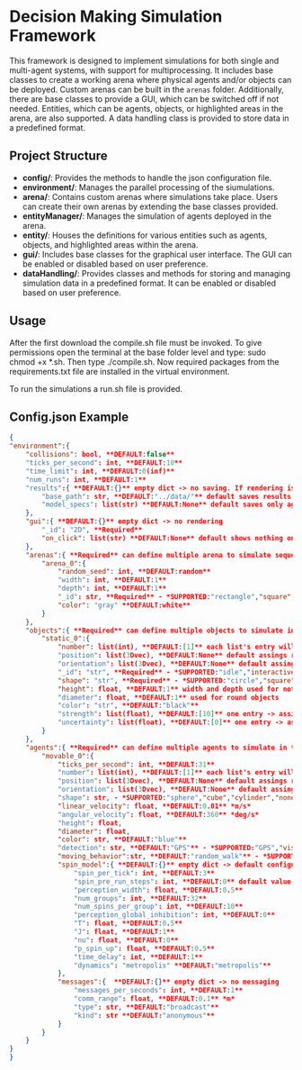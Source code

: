 # Decision Making Simulation Framework

This framework is designed to implement simulations for both single and multi-agent systems, with support for multiprocessing. It includes base classes to create a working arena where physical agents and/or objects can be deployed. Custom arenas can be built in the `arenas` folder. Additionally, there are base classes to provide a GUI, which can be switched off if not needed. Entities, which can be agents, objects, or highlighted areas in the arena, are also supported. A data handling class is provided to store data in a predefined format.

## Project Structure

- **config/**: Provides the methods to handle the json configuration file.
- **environment/**: Manages the parallel processing of the siumulations.
- **arena/**: Contains custom arenas where simulations take place. Users can create their own arenas by extending the base classes provided.
- **entityManager/**: Manages the simulation of agents deployed in the arena.
- **entity/**: Houses the definitions for various entities such as agents, objects, and highlighted areas within the arena.
- **gui/**: Includes base classes for the graphical user interface. The GUI can be enabled or disabled based on user preference.
- **dataHandling/**: Provides classes and methods for storing and managing simulation data in a predefined format. It can be enabled or disabled based on user preference.

## Usage

After the first download the compile.sh file must be invoked. To give permissions open the terminal at the base folder level and type: sudo chmod +x *.sh. Then type ./compile.sh.
Now required packages from the requirements.txt file are installed in the virtual environment.

To run the simulations a run.sh file is provided.

## Config.json Example

```json
{
"environment":{
    "collisions": bool, **DEFAULT:false**
    "ticks_per_second": int, **DEFAULT:10**
    "time_limit": int, **DEFAULT:0(inf)**
    "num_runs": int, **DEFAULT:1**
    "results":{ **DEFAULT:{}** empty dict -> no saving. If rendering is enabled -> no saving
        "base_path": str, **DEFAULT:"../data/"** default saves results in a folder at the same level of .venv folder
        "model_specs": list(str) **DEFAULT:None** default saves only agents' position - *SUPPORTED:"spin_model"*
    },
    "gui":{ **DEFAULT:{}** empty dict -> no rendering
        "_id": "2D", **Required**
        "on_click": list(str) **DEFAULT:None** default shows nothing on click
    },
    "arenas":{ **Required** can define multiple arena to simulate sequentially
        "arena_0":{
            "random_seed": int, **DEFAULT:random**
            "width": int, **DEFAULT:1**
            "depth": int, **DEFAULT:1**
            "_id": str, **Required** - *SUPPORTED:"rectangle","square","circle","abstract"*
            "color": "gray" **DEFAULT:white**
        }
    },
    "objects":{ **Required** can define multiple objects to simulate in the same arena
        "static_0":{
            "number": list(int), **DEFAULT:[1]** each list's entry will define a different simulation
            "position": list(3Dvec), **DEFAULT:None** default assings random not-overlapping intial positions
            "orientation": list(3Dvec), **DEFAULT:None** default assings random intial orientations
            "_id": "str", **Required** - *SUPPORTED:"idle","interactive"*
            "shape": "str", **Required** - *SUPPORTED:"circle","square","rectangle","sphere","cube","cylinder","none"* flat geometry can be used to define walkable areas in the arena
            "height": float, **DEFAULT:1** width and depth used for not-round objects
            "diameter": float, **DEFAULT:1** used for round objects
            "color": "str", **DEFAULT:"black"**
            "strength": list(float), **DEFAULT:[10]** one entry -> assign to all the objects the same value. Less entries tha objects -> missing values are equal to the last one
            "uncertainty": list(float), **DEFAULT:[0]** one entry -> assign to all the objects the same value. Less entries tha objects -> missing values are equal to the last one
        }
    },
    "agents":{ **Required** can define multiple agents to simulate in the same arena
        "movable_0":{
            "ticks_per_second": int, **DEFAULT:31**
            "number": list(int), **DEFAULT:[1]** each list's entry will define a different simulation
            "position": list(3Dvec), **DEFAULT:None** default assings random not-overlapping intial positions
            "orientation": list(3Dvec), **DEFAULT:None** default assings random intial orientations
            "shape": str, - *SUPPORTED:"sphere","cube","cylinder","none"*
            "linear_velocity": float, **DEFAULT:0.01** *m/s*
            "angular_velocity": float, **DEFAULT:360** *deg/s*
            "height": float,
            "diameter": float,
            "color": str, **DEFAULT:"blue"**
            "detection": str, **DEFAULT:"GPS"** - *SUPPORTED:"GPS","visual"*
            "moving_behavior":str, **DEFAULT:"random_walk"** - *SUPPORTED:"random_walk","random_way_point","spin_model"*. The last works only with visual detection
            "spin_model":{ **DEFAULT:{}** empty dict -> default configuration
                "spin_per_tick": int, **DEFAULT:3**
                "spin_pre_run_steps": int, **DEFAULT:0** default value avoid pre run steps
                "perception_width": float, **DEFAULT:0.5**
                "num_groups": int, **DEFAULT:32**
                "num_spins_per_group": int, **DEFAULT:10**
                "perception_global_inhibition": int, **DEFAULT:0**
                "T": float, **DEFAULT:0.5**
                "J": float, **DEFAULT:1**
                "nu": float, **DEFAULT:0**
                "p_spin_up": float, **DEFAULT:0.5**
                "time_delay": int, **DEFAULT:1**
                "dynamics": "metropolis" **DEFAULT:"metropolis"**
            },
            "messages":{  **DEFAULT:{}** empty dict -> no messaging
                "messages_per_seconds": int, **DEFAULT:1**
                "comm_range": float, **DEFAULT:0.1** *m*
                "type": str, **DEFAULT:"broadcast"**
                "kind": str **DEFAULT:"anonymous"**
            }
        }
    }
}
}
```

